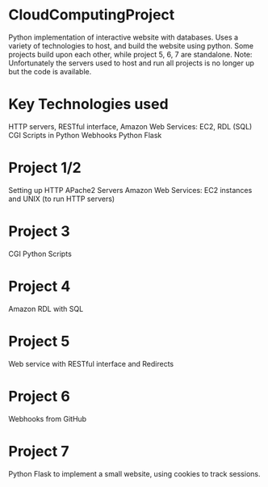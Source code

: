 # CloudComputingProject
Python implementation of interactive website with databases. Uses a variety of technologies to host, and build the website using python. Some projects build upon each other, while project 5, 6, 7 are standalone.
Note: Unfortunately the servers used to host and run all projects is no longer up but the code is available.

# Key Technologies used
HTTP servers, RESTful interface, Amazon Web Services: EC2, RDL (SQL)
CGI Scripts in Python
Webhooks
Python Flask

# Project 1/2
Setting up HTTP APache2 Servers 
Amazon Web Services: EC2 instances and UNIX (to run HTTP servers)

# Project 3
CGI Python Scripts

# Project 4
Amazon RDL with SQL

# Project 5
Web service with RESTful interface and Redirects

# Project 6
Webhooks from GitHub

# Project 7
Python Flask to implement a small website, using cookies to track sessions.
